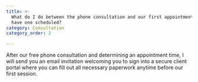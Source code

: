 ```yaml
---
title: >-
  What do I do between the phone consultation and our first appointment if we
  have one scheduled?
category: Consultation
category_order: 2

---
```

After our free phone consultation and determining an appointment time, I will send you an email invitation welcoming you to sign into a secure client portal where you can fill out all necessary paperwork anytime before our first session.